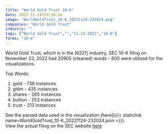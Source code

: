 ```yaml
---
title: "World Gold Trust 10-K"
date: 2022-11-24T23:20:24
image: "WorldGoldTrust_10-K_20221124-232024.png"
companies: "World Gold Trust"
industry: ""
tags: ["World Gold Trust","","11-23-2022","10-K"]
forms: "10-K"
---
```

World Gold Trust, which is in the  [6221] industry, SEC 10-K filing on November 23, 2022 had 20905 (cleaned) words - 600 were utilized for the visualizations.

Top Words:
1. gold - 738 instances
2. gldm - 435 instances
3. shares - 265 instances
4. bullion - 253 instances
5. trust - 213 instances


See the parsed data used in the visualization [here]({{< staticlink name=WorldGoldTrust_10-K_20221124-232024.json >}}).  
View the actual filing on the SEC website [here](https://www.sec.gov/Archives/edgar/data/1618181/0001193125-22-291886.txt)
